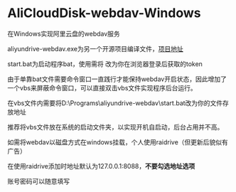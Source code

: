 # AliCloudDisk-webdav-Windows

在Windows实现阿里云盘的webdav服务

aliyundrive-webdav.exe为另一个开源项目编译文件，[项目地址](https://github.com/messense/aliyundrive-webdav)

start.bat为启动程序bat，使用需将<Your refresh-token> 改为你在浏览器登录后获取的token
  
由于单靠bat文件需要命令窗口一直践行才能保持webdav开启状态，因此增加了一个vbs来屏蔽命令窗口，可以直接双击vbs文件实现程序后台运行。
  
 在vbs文件内需要将D:\Programs\aliyundrive-webdav\start.bat改为你的文件存放地址
  
 推荐将vbs文件放在系统的启动文件夹，以实现开机自启动，后台占用并不高。
  
 如需将webdav以磁盘方式在windows挂载，个人使用raidrive（但更新后貌似有广告）
 
 在使用raidrive添加时地址默认为127.0.0.1:8088，**不要勾选地址选项**
  
  账号密码可以随意填写

